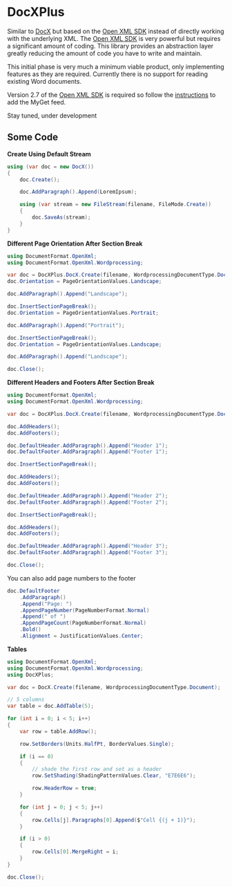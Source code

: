 # DocXPlus
Similar to [DocX](https://github.com/WordDocX/DocX) but based on the [Open XML SDK](https://github.com/OfficeDev/Open-XML-SDK) instead of directly
working with the underlying XML. The [Open XML SDK](https://github.com/OfficeDev/Open-XML-SDK) is very powerful but requires a significant amount of coding. This library provides an abstraction layer 
greatly reducing the amount of code you have to write and maintain.

This initial phase is very much a minimum viable product, only implementing features as they are required. Currently there is no support for reading
existing Word documents.

Version 2.7 of the [Open XML SDK](https://github.com/OfficeDev/Open-XML-SDK) is required so follow the [instructions](https://github.com/OfficeDev/Open-XML-SDK#where-to-get-the-nuget-package) to add the MyGet feed.

Stay tuned, under development

## Some Code
**Create Using Default Stream**
``` c#
using (var doc = new DocX())
{
    doc.Create();

    doc.AddParagraph().Append(LoremIpsum);

    using (var stream = new FileStream(filename, FileMode.Create))
    {
        doc.SaveAs(stream);
    }
}
```

**Different Page Orientation After Section Break**
``` c#
using DocumentFormat.OpenXml;
using DocumentFormat.OpenXml.Wordprocessing;

var doc = DocXPlus.DocX.Create(filename, WordprocessingDocumentType.Document);
doc.Orientation = PageOrientationValues.Landscape;

doc.AddParagraph().Append("Landscape");

doc.InsertSectionPageBreak();
doc.Orientation = PageOrientationValues.Portrait;

doc.AddParagraph().Append("Portrait");

doc.InsertSectionPageBreak();
doc.Orientation = PageOrientationValues.Landscape;

doc.AddParagraph().Append("Landscape");

doc.Close();
```
**Different Headers and Footers After Section Break**
```c#
using DocumentFormat.OpenXml;
using DocumentFormat.OpenXml.Wordprocessing;

var doc = DocXPlus.DocX.Create(filename, WordprocessingDocumentType.Document);

doc.AddHeaders();
doc.AddFooters();

doc.DefaultHeader.AddParagraph().Append("Header 1");
doc.DefaultFooter.AddParagraph().Append("Footer 1");

doc.InsertSectionPageBreak();

doc.AddHeaders();
doc.AddFooters();

doc.DefaultHeader.AddParagraph().Append("Header 2");
doc.DefaultFooter.AddParagraph().Append("Footer 2");

doc.InsertSectionPageBreak();

doc.AddHeaders();
doc.AddFooters();

doc.DefaultHeader.AddParagraph().Append("Header 3");
doc.DefaultFooter.AddParagraph().Append("Footer 3");

doc.Close();
```
You can also add page numbers to the footer
```c#
doc.DefaultFooter
    .AddParagraph()
    .Append("Page: ")
    .AppendPageNumber(PageNumberFormat.Normal)
    .Append(" of ")
    .AppendPageCount(PageNumberFormat.Normal)
    .Bold()
    .Alignment = JustificationValues.Center;
```
**Tables**
```c#
using DocumentFormat.OpenXml;
using DocumentFormat.OpenXml.Wordprocessing;
using DocXPlus;

var doc = DocX.Create(filename, WordprocessingDocumentType.Document);

// 5 columns
var table = doc.AddTable(5);

for (int i = 0; i < 5; i++)
{
    var row = table.AddRow();

    row.SetBorders(Units.HalfPt, BorderValues.Single);

    if (i == 0)
    {
        // shade the first row and set as a header
        row.SetShading(ShadingPatternValues.Clear, "E7E6E6");

        row.HeaderRow = true;
    }

    for (int j = 0; j < 5; j++)
    {
        row.Cells[j].Paragraphs[0].Append($"Cell {(j + 1)}");
    }

    if (i > 0)
    {
        row.Cells[0].MergeRight = i;
    }
}

doc.Close();
```